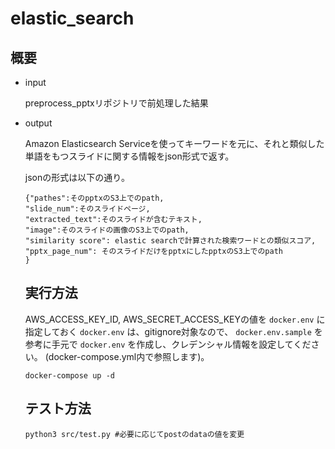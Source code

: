 # elastic_search

## 概要

- input 

  preprocess_pptxリポジトリで前処理した結果

- output
  
  Amazon Elasticsearch Serviceを使ってキーワードを元に、それと類似した単語をもつスライドに関する情報をjson形式で返す。
  
  jsonの形式は以下の通り。
  
  ```
  {"pathes":そのpptxのS3上でのpath,
  "slide_num":そのスライドページ,
  "extracted_text":そのスライドが含むテキスト,
  "image":そのスライドの画像のS3上でのpath,
  "similarity score": elastic searchで計算された検索ワードとの類似スコア,
  "pptx_page_num": そのスライドだけをpptxにしたpptxのS3上でのpath
  }
  ```
  
  ## 実行方法
  
  AWS_ACCESS_KEY_ID, AWS_SECRET_ACCESS_KEYの値を `docker.env` に指定しておく
  `docker.env` は、gitignore対象なので、 `docker.env.sample` を参考に手元で `docker.env` を作成し、クレデンシャル情報を設定してください。
  (docker-compose.yml内で参照します)。
  
  ```
  docker-compose up -d
  ```
  
  ## テスト方法
  
  ```
  python3 src/test.py #必要に応じてpostのdataの値を変更
  ```
  
